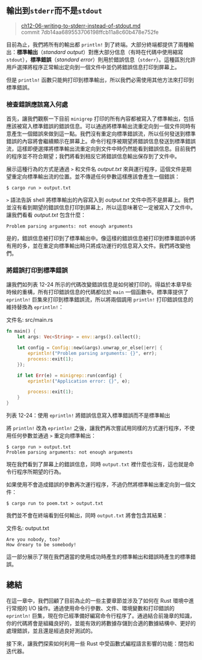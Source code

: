 ## 輸出到`stderr`而不是`stdout`

> [ch12-06-writing-to-stderr-instead-of-stdout.md](https://github.com/rust-lang/book/blob/master/second-edition/src/ch12-06-writing-to-stderr-instead-of-stdout.md)
> <br>
> commit 7db14aa689553706198ffcb11a8c60b478e752fe

目前為止，我們將所有的輸出都 `println!` 到了終端。大部分終端都提供了兩種輸出：**標準輸出**（*standard output*）對應大部分信息（有時在代碼中使用縮寫 `stdout`），**標準錯誤**（*standard error*）則用於錯誤信息（`stderr`）。這種區別允許用戶選擇將程序正常輸出定向到一個文件中並仍將錯誤信息打印到屏幕上。

但是 `println!` 函數只能夠打印到標準輸出，所以我們必需使用其他方法來打印到標準錯誤。

### 檢查錯誤應該寫入何處

首先，讓我們觀察一下目前 `minigrep` 打印的所有內容都被寫入了標準輸出，包括應該被寫入標準錯誤的錯誤信息。可以通過將標準輸出流重定向到一個文件同時有意產生一個錯誤來做到這一點。我們沒有重定向標準錯誤流，所以任何發送到標準錯誤的內容將會繼續顯示在屏幕上。命令行程序被期望將錯誤信息發送到標準錯誤流，這樣即便選擇將標準輸出流重定向到文件中時仍然能看到錯誤信息。目前我們的程序並不符合期望；我們將看到相反它將錯誤信息輸出保存到了文件中。

展示這種行為的方式是通過 `>` 和文件名 *output.txt* 來與運行程序，這個文件是期望重定向標準輸出流的位置。並不傳遞任何參數這樣應該會產生一個錯誤：

```text
$ cargo run > output.txt
```

`>` 語法告訴 shell 將標準輸出的內容寫入到 *output.txt* 文件中而不是屏幕上。我們並沒有看到期望的錯誤信息打印到屏幕上，所以這意味著它一定被寫入了文件中。讓我們看看 *output.txt* 包含什麼：

```text
Problem parsing arguments: not enough arguments
```

是的，錯誤信息被打印到了標準輸出中。像這樣的錯誤信息被打印到標準錯誤中將有用的多，並在重定向標準輸出時只將成功運行的信息寫入文件。我們將改變他們。

### 將錯誤打印到標準錯誤

讓我們如列表 12-24 所示的代碼改變錯誤信息是如何被打印的。得益於本章早些時候的重構，所有打印錯誤信息的代碼都位於 `main` 一個函數中。標準庫提供了 `eprintln!` 巨集來打印到標準錯誤流，所以將兩個調用 `println!` 打印錯誤信息的維持替換為 `eprintln!`：

<span class="filename">文件名: src/main.rs</span>

```rust
fn main() {
    let args: Vec<String> = env::args().collect();

    let config = Config::new(&args).unwrap_or_else(|err| {
        eprintln!("Problem parsing arguments: {}", err);
        process::exit(1);
    });

    if let Err(e) = minigrep::run(config) {
        eprintln!("Application error: {}", e);

        process::exit(1);
    }
}
```

<span class="caption">列表 12-24：使用 `eprintln!` 將錯誤信息寫入標準錯誤而不是標準輸出</span>

將 `println!` 改為 `eprintln!` 之後，讓我們再次嘗試用同樣的方式運行程序，不使用任何參數並通過 `>` 重定向標準輸出：

```text
$ cargo run > output.txt
Problem parsing arguments: not enough arguments
```

現在我們看到了屏幕上的錯誤信息，同時 `output.txt` 裡什麼也沒有，這也就是命令行程序所期望的行為。

如果使用不會造成錯誤的參數再次運行程序，不過仍然將標準輸出重定向到一個文件：

```text
$ cargo run to poem.txt > output.txt
```

我們並不會在終端看到任何輸出，同時 `output.txt` 將會包含其結果：

<span class="filename">文件名: output.txt</span>

```text
Are you nobody, too?
How dreary to be somebody!
```

這一部分展示了現在我們適當的使用成功時產生的標準輸出和錯誤時產生的標準錯誤。

## 總結

在這一章中，我們回顧了目前為止的一些主要章節並涉及了如何在 Rust 環境中進行常規的 I/O 操作。通過使用命令行參數、文件、環境變數和打印錯誤的 `eprintln!` 巨集，現在你已經準備好編寫命令行程序了。通過結合前幾章的知識，你的代碼將會是組織良好的，並能有效的將數據存儲到合適的數據結構中、更好的處理錯誤，並且還是經過良好測試的。

接下來，讓我們探索如何利用一些 Rust 中受函數式編程語言影響的功能：閉包和迭代器。